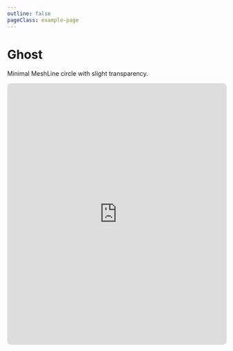 ```yaml
---
outline: false
pageClass: example-page
---
```


# Ghost

Minimal MeshLine circle with slight transparency.

<iframe src="https://meshlines.netlify.app/examples/ghost?noUI" width="100%" height="600" style="border: 1px solid #ddd; border-radius: 8px;"></iframe>


